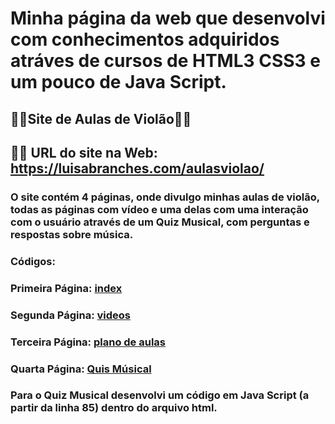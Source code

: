 # Minha página da web que desenvolvi com conhecimentos adquiridos atráves de cursos de HTML3 CSS3 e um pouco de Java Script.

## 🎸🎸Site de Aulas de Violão🎸🎸

##  🎸🎸 URL do site na Web: https://luisabranches.com/aulasviolao/

### O site contém 4 páginas, onde divulgo minhas aulas de violão, todas as páginas com vídeo e uma delas com uma interação com o usuário através de um Quiz Musical, com perguntas e respostas sobre música.

### Códigos:

### Primeira Página: [index](https://github.com/lu78abranches/luis-site/blob/main/index.html)

### Segunda Página: [videos](https://github.com/lu78abranches/luis-site/blob/main/video.html)

### Terceira Página: [plano de aulas](https://github.com/lu78abranches/luis-site/blob/main/plano.html)

### Quarta Página: [Quis Músical](https://github.com/lu78abranches/luis-site/blob/main/plano.html) 
### Para o Quiz Musical desenvolvi um código em Java Script (a partir da linha 85) dentro do arquivo html.




